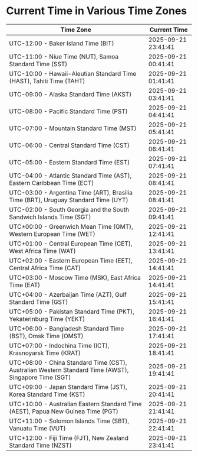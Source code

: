 # Current Time in Various Time Zones

| Time Zone | Current Time |
|-----------|--------------|
| UTC-12:00 - Baker Island Time (BIT) | 2025-09-21 23:41:41 |
| UTC-11:00 - Niue Time (NUT), Samoa Standard Time (SST) | 2025-09-21 00:41:41 |
| UTC-10:00 - Hawaii-Aleutian Standard Time (HAST), Tahiti Time (TAHT) | 2025-09-21 01:41:41 |
| UTC-09:00 - Alaska Standard Time (AKST) | 2025-09-21 03:41:41 |
| UTC-08:00 - Pacific Standard Time (PST) | 2025-09-21 04:41:41 |
| UTC-07:00 - Mountain Standard Time (MST) | 2025-09-21 05:41:41 |
| UTC-06:00 - Central Standard Time (CST) | 2025-09-21 06:41:41 |
| UTC-05:00 - Eastern Standard Time (EST) | 2025-09-21 07:41:41 |
| UTC-04:00 - Atlantic Standard Time (AST), Eastern Caribbean Time (ECT) | 2025-09-21 08:41:41 |
| UTC-03:00 - Argentina Time (ART), Brasília Time (BRT), Uruguay Standard Time (UYT) | 2025-09-21 08:41:41 |
| UTC-02:00 - South Georgia and the South Sandwich Islands Time (SGT) | 2025-09-21 09:41:41 |
| UTC±00:00 - Greenwich Mean Time (GMT), Western European Time (WET) | 2025-09-21 12:41:41 |
| UTC+01:00 - Central European Time (CET), West Africa Time (WAT) | 2025-09-21 13:41:41 |
| UTC+02:00 - Eastern European Time (EET), Central Africa Time (CAT) | 2025-09-21 14:41:41 |
| UTC+03:00 - Moscow Time (MSK), East Africa Time (EAT) | 2025-09-21 14:41:41 |
| UTC+04:00 - Azerbaijan Time (AZT), Gulf Standard Time (GST) | 2025-09-21 15:41:41 |
| UTC+05:00 - Pakistan Standard Time (PKT), Yekaterinburg Time (YEKT) | 2025-09-21 16:41:41 |
| UTC+06:00 - Bangladesh Standard Time (BST), Omsk Time (OMST) | 2025-09-21 17:41:41 |
| UTC+07:00 - Indochina Time (ICT), Krasnoyarsk Time (KRAT) | 2025-09-21 18:41:41 |
| UTC+08:00 - China Standard Time (CST), Australian Western Standard Time (AWST), Singapore Time (SGT) | 2025-09-21 19:41:41 |
| UTC+09:00 - Japan Standard Time (JST), Korea Standard Time (KST) | 2025-09-21 20:41:41 |
| UTC+10:00 - Australian Eastern Standard Time (AEST), Papua New Guinea Time (PGT) | 2025-09-21 21:41:41 |
| UTC+11:00 - Solomon Islands Time (SBT), Vanuatu Time (VUT) | 2025-09-21 22:41:41 |
| UTC+12:00 - Fiji Time (FJT), New Zealand Standard Time (NZST) | 2025-09-21 23:41:41 |
